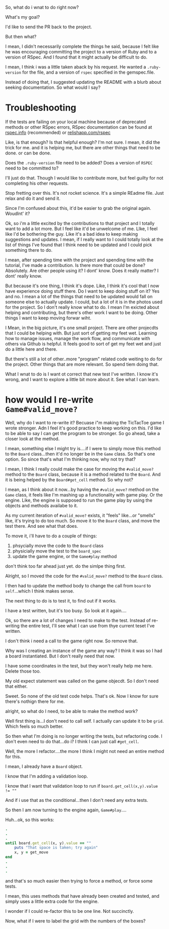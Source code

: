So, what do i wnat to do right now? 

What's my goal? 

I'd like to send the PR back to the project. 

But then what? 

I mean, I didn't necessarily complete the things he said, because I felt like he was encouraging committing the project to a version of Ruby and to a version of RSpec. And I found that it might actually be difficult to do. 

I mean, I think i was a little taken aback by his request. He wanted a `.ruby-version` for the file, and a version of `rspec` specified in the gemspec.file. 

Instead of doing that, I suggested updating the README with a blurb about seeking documentation. So what would I say? 

# Troubleshooting
If the tests are failing on your local machine because of deprecated methods or other RSpec errors, RSpec documentation can be found at [rspec.info](https://rspec.info/documentation/) (recommended) or [relishapp.com/rspec](https://relishapp.com/rspec)


Like, is that enough? Is that helpful enough? I'm not sure. I mean, it did the trick for me. and it is helping me, but there are other things that need to be done. or can be done. 

Does the `.ruby-version` file need to be added? Does a version of `RSPEC` need to be committed to? 

I'll just do that. Though I would like to contribute more, but feel guilty for not completing his other requests. 

Stop fretting over this. It's not rocket science. It's a simple REadme file. Just relax and do it and send it. 

Since I'm confused about this, it'd be easier to grab the original again. Woudlnt' it? 

Ok, so i'm a little excited by the contributions to that project and I totally want to add a lot more. But I feel like it'd be unwelcome of me. LIke, I feel like I'd be bothering the guy. Like it's a bad idea to keep making suggestions and updates. I mean, if I really want to I could totally look at the list of things I've found that I think need to be updated and I could pick something there to do. 

I mean, after spending time with the project and spending time with the tutorial, I've made a contribution. Is there more that could be done? Absolutely. Are other people using it? I dont' know. Does it really matter? I dont' really know. 

But because it's one thing, I think it's dope. Like, I think it's cool that I now have experience doing stuff there. Do I want to keep doing stuff on it? Yes and no. I mean a lot of the things that need to be updated would fall on someone else to actually update. I could, but a lot of it is in the photos used for the project. So I don't really know what to do. I mean I'm exicted about helping and contributing, but there's other work I want to be doing. Other things I want to keep moving forwar wiht. 

I Mean, in the big picture, it's one small project. There are other projecdts that I could be helping with. But just sort of getting my feet wet. Learning how to manage issues, manage the work flow, and communicate with others via Github is helpful. It feels good to sort of get my feet wet and just do a little here and there. 

But there's still a lot of other..more "program" related code weiting to do for the project. Other things that are more relevant. So spend tiem doing that. 

What I wnat to do is I want ot correct that new test I've written. I know it's wrong, and I want to explore a little bit more about it. See what I can learn. 

# how would I re-write `Game#valid_move?` 
Well, why do I want to re-write it? Becuase i"m making the TicTacToe game I wrote stronger. Adn I feel it's good practice to keep working on this. I'd like to be able to say I can get the program to be stronger. So go ahead, take a closer look at the method.

I mean, something else I might try is....if I were to simply move this method to the `Board` class...then it'd no longer be in the `Game` class. So that's one option. So since that's what I'm thinking now, why not try that? 

I mean, I think I really could make the case for moving the `#valid_move?` method to the `Board` class, because it is a method related to the `Board`. And it is being helped by the `Board#get_cell` method. So why not? 

I mean, as I think about it now...by having the `#valid_move?` method on the `Game` class, it feels like I'm mashing up a functionality with game play. Or the engine. Like, the engine is supposed to run the game play by using the objects and methods availabe to it. 

As my current iteration of `#valid_move?` exists, it "feels" like...or "smells" like, it's trying to do too much. So move it to the `Board` class, and move the test there. And see what that does.

To move it, i'll have to do a couple of things: 

1. phsycially move the code to the `Board` class
2. physicially move the test to the `board_spec`
3. update the game engine, or the `Game#play` method

don't think too far ahead just yet. do the simlpe thing first. 

Alright, so I moved the code for the `#valid_move?` method to the `Board` class. 

I then had to update the method body to change the call from `board` to `self`...which I think makes sense. 

The next thing to do is to test it, to find out if it works. 

I have a test written, but it's too busy. So look at it again....

Ok, so there are a lot of changes I need to make to the test. Instead of re-writing the entire test, I'll see what I can use from thye current teset I've written. 

I don't think i need a call to the game right now. So remove that. 

Why was I creating an instance of the game any way? I think it was so I had a board instantiated. But I don't really need that now. 

I have some coordinates in the test, but they won't really help me here. Delete those too.

My old expect statement was called on the game objecdt. So I don't need that either. 

Sweet. So none of the old test code helps. That's ok. Now I know for sure there's nothign there for me. 

alright, so what do I need, to be able to make the method work? 

Well first thing is...I don't need to call self. I actually can update it to be `grid`. Which feels so much better. 

So then what I'm doing is no longer writing the tests, but refactoring code. I don't even need to do that...do i? I think I can just call `#get_cell`. 

Well, the more I refactor....the more I think I might not need an entire method for this. 

I mean, I already have a `Board` object. 

I know that I'm adding a validation loop. 

I know that I want that validation loop to run if `board.get_cell(x,y).value != ""`

And if i use that as the conditional...then I don't need any extra tests. 

So then I am now turning to the engine again, `Game#play`....

Huh...ok, so this works: 

```ruby
.
.
.
until board.get_cell(x, y).value == ""
    puts "That space is taken; try again"
    x, y = get_move
end
.
.
.
```

and that's so much easier then trying to force a method, or force some tests. 

I mean, this uses methods that have already been created and tested, and simply uses a little extra code for the engine. 

I wonder if I could re-factor this to be one line. Not succinctly. 

Now, what if I were to label the grid with the numbers of the boxes? 